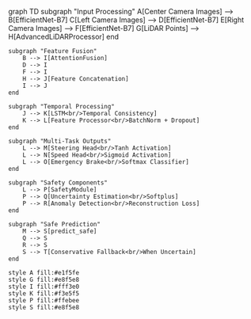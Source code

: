 graph TD
    subgraph "Input Processing"
        A[Center Camera Images] --> B[EfficientNet-B7]
        C[Left Camera Images] --> D[EfficientNet-B7]
        E[Right Camera Images] --> F[EfficientNet-B7]
        G[LiDAR Points] --> H[AdvancedLiDARProcessor]
    end
    
    subgraph "Feature Fusion"
        B --> I[AttentionFusion]
        D --> I
        F --> I
        H --> J[Feature Concatenation]
        I --> J
    end
    
    subgraph "Temporal Processing"
        J --> K[LSTM<br/>Temporal Consistency]
        K --> L[Feature Processor<br/>BatchNorm + Dropout]
    end
    
    subgraph "Multi-Task Outputs"
        L --> M[Steering Head<br/>Tanh Activation]
        L --> N[Speed Head<br/>Sigmoid Activation]
        L --> O[Emergency Brake<br/>Softmax Classifier]
    end
    
    subgraph "Safety Components"
        L --> P[SafetyModule]
        P --> Q[Uncertainty Estimation<br/>Softplus]
        P --> R[Anomaly Detection<br/>Reconstruction Loss]
    end
    
    subgraph "Safe Prediction"
        M --> S[predict_safe]
        Q --> S
        R --> S
        S --> T[Conservative Fallback<br/>When Uncertain]
    end
    
    style A fill:#e1f5fe
    style G fill:#e8f5e8
    style I fill:#fff3e0
    style K fill:#f3e5f5
    style P fill:#ffebee
    style S fill:#e8f5e8